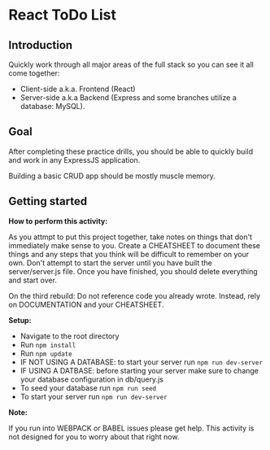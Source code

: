 # React ToDo List

## Introduction

Quickly work through all major areas of the full stack so you can see it all come together:

- Client-side a.k.a. Frontend (React)
- Server-side a.k.a Backend (Express and some branches utilize a database: MySQL).

## Goal

After completing these practice drills, you should be able to quickly build and work in any ExpressJS application.

Building a basic CRUD app should be mostly muscle memory.

## Getting started

**How to perform this activity:**

As you attmpt to put this project together, take notes on things that don't immediately make sense to you. Create a CHEATSHEET to document these things and any steps that you think will be difficult to remember on your own. Don't attempt to start the server until you have built the server/server.js file. Once you have finished, you should delete everything and start over.

On the third rebuild: Do not reference code you already wrote. Instead, rely on DOCUMENTATION and your CHEATSHEET.

**Setup:**

- Navigate to the root directory
- Run `npm install`
- Run `npm update`
- IF NOT USING A DATABASE: to start your server run `npm run dev-server`
- IF USING A DATBASE: before starting your server make sure to change your database configuration in db/query.js
- To seed your database run `npm run seed`
- To start your server run `npm run dev-server`

**Note:**

If you run into WEBPACK or BABEL issues please get help. This activity is not designed for you to worry about that right now.
